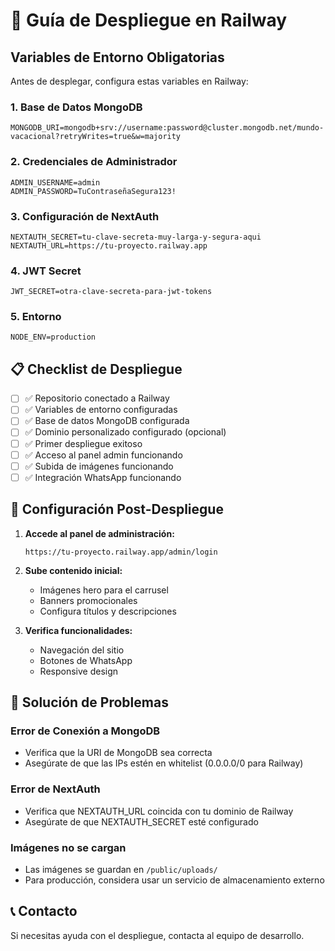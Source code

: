 # 🚂 Guía de Despliegue en Railway

## Variables de Entorno Obligatorias

Antes de desplegar, configura estas variables en Railway:

### 1. Base de Datos MongoDB
```
MONGODB_URI=mongodb+srv://username:password@cluster.mongodb.net/mundo-vacacional?retryWrites=true&w=majority
```

### 2. Credenciales de Administrador
```
ADMIN_USERNAME=admin
ADMIN_PASSWORD=TuContraseñaSegura123!
```

### 3. Configuración de NextAuth
```
NEXTAUTH_SECRET=tu-clave-secreta-muy-larga-y-segura-aqui
NEXTAUTH_URL=https://tu-proyecto.railway.app
```

### 4. JWT Secret
```
JWT_SECRET=otra-clave-secreta-para-jwt-tokens
```

### 5. Entorno
```
NODE_ENV=production
```

## 📋 Checklist de Despliegue

- [ ] ✅ Repositorio conectado a Railway
- [ ] ✅ Variables de entorno configuradas
- [ ] ✅ Base de datos MongoDB configurada
- [ ] ✅ Dominio personalizado configurado (opcional)
- [ ] ✅ Primer despliegue exitoso
- [ ] ✅ Acceso al panel admin funcionando
- [ ] ✅ Subida de imágenes funcionando
- [ ] ✅ Integración WhatsApp funcionando

## 🔧 Configuración Post-Despliegue

1. **Accede al panel de administración:**
   ```
   https://tu-proyecto.railway.app/admin/login
   ```

2. **Sube contenido inicial:**
   - Imágenes hero para el carrusel
   - Banners promocionales
   - Configura títulos y descripciones

3. **Verifica funcionalidades:**
   - Navegación del sitio
   - Botones de WhatsApp
   - Responsive design

## 🚨 Solución de Problemas

### Error de Conexión a MongoDB
- Verifica que la URI de MongoDB sea correcta
- Asegúrate de que las IPs estén en whitelist (0.0.0.0/0 para Railway)

### Error de NextAuth
- Verifica que NEXTAUTH_URL coincida con tu dominio de Railway
- Asegúrate de que NEXTAUTH_SECRET esté configurado

### Imágenes no se cargan
- Las imágenes se guardan en `/public/uploads/`
- Para producción, considera usar un servicio de almacenamiento externo

## 📞 Contacto

Si necesitas ayuda con el despliegue, contacta al equipo de desarrollo.